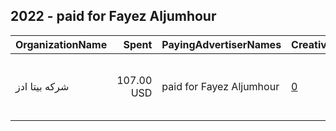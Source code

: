 ## 2022 - paid for Fayez Aljumhour 
|OrganizationName|Spent|PayingAdvertiserNames|CreativeUrls|Impressions|Genders|AgeBrackets|CountryCodes|BillingAddresses|CandidateBallotInformation|
|:---|---:|:---|:---|---:|:---|:---|:---|:---|:---|
|شركه بيتا ادز|107.00 USD|paid for Fayez Aljumhour|[0](https://www.snap.com/political-ads/asset/562e376c03fde74639acad898fbf25f3a33c321b49e0412272faa4c90117bb93?mediaType=png)|116,502||21+|kuwait|"7 Khalid Ibn Al Waleed St , Kuwait City - Sawaber Tower 6 , Floor 6, Office No.13,Sharq,15300,KW"|paid for by Fayez Aljumhour|
